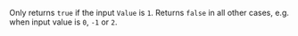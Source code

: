 Only returns `true` if the input `Value` is `1`. Returns `false` in all other cases, e.g. when input value is `0`, `-1` or `2`.
